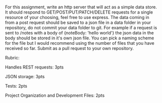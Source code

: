 For this assignment, write an http server that will act as a simple data store. It should respond to GET/POST/PUT/PATCH/DELETE requests for a single resource of your choosing, feel free to use express. The data coming in from a post request should be saved to a json file in a data folder in your repository, do not commit your data folder to git. For example if a request is sent to /notes with a body of {noteBody: 'hello world'} the json data in the body should be stored in it's own json file. You can pick a naming scheme for the file but I would recommend using the number of files that you have received so far. Submit as a pull request to your own repository.

 

Rubric:

Handles REST requests: 3pts

JSON storage: 3pts 

Tests: 2pts

Project Organization and Development Files: 2pts